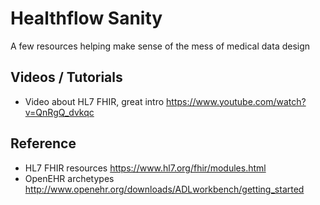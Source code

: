 # Healthflow Sanity
A few resources helping make sense of the mess of medical data design

## Videos / Tutorials

* Video about HL7 FHIR, great intro https://www.youtube.com/watch?v=QnRgQ_dvkqc

## Reference

* HL7 FHIR resources https://www.hl7.org/fhir/modules.html
* OpenEHR archetypes http://www.openehr.org/downloads/ADLworkbench/getting_started
